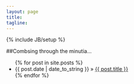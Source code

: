 ```yaml
---
layout: page
title: 
tagline: 
---
```

{% include JB/setup %}

##Combsing through the minutia…

<ul class="posts">
  {% for post in site.posts %}
    <li><span>{{ post.date | date_to_string }}</span> &raquo; <a href="{{ BASE_PATH }}{{ post.url }}">{{ post.title }}</a></li>
  {% endfor %}
</ul>